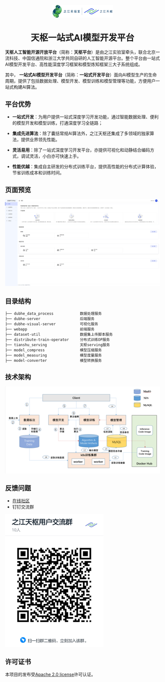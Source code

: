 <p align="center">
  <a href="http://tianshu.org.cn">
    <img width="200" src="./imgs/logo4.png">
  </a>
</p>

<h1 align="center">天枢一站式AI模型开发平台</h1>

**天枢人工智能开源开放平台**（简称：**天枢平台**）是由之江实验室牵头，联合北京一流科技、中国信通院和浙江大学共同自研的人工智能开源平台。整个平台由一站式AI模型开发平台、高性能深度学习框架和模型炼知框架三大子系统组成。

其中， **一站式AI模型开发平台**（简称：**一站式开发平台**）面向AI模型生产的生命周期，提供了包括数据处理、模型开发、模型训练和模型管理等功能，方便用户一站式构建AI算法。

## 平台优势

* **一站式开发**：为用户提供一站式深度学习开发功能，通过智能数据处理、便利的模型开发和模型训练，打通深度学习全链路；

* **集成先进算法**：除了囊括常规AI算法外，之江天枢还集成了多领域的独家算法，提供业界领先性能。

* **灵活易用**：除了一站式深度学习开发平台，亦提供可视化和动静结合编码方式，调试灵活，小白亦可快速上手。

* **性能优越**：集成自主研发的分布式训练平台，提供高性能的分布式计算体验，节省训练成本和训练时间。

## 页面预览
![概览](imgs/dubhe_web_dashboard.png "概览")


## 目录结构
```
├── dubhe_data_process            数据处理服务
├── dubhe-server                  后端服务 
├── dubhe-visual-server           可视化服务 
├── webapp                        前端服务 
├── dataset-util                  数据集上传脚本服务
├── distribute-train-operator     分布式训练OP服务
├── tianshu_serving               天枢serving服务
├── model_compress                模型压缩服务
├── model_measuring               模型度量服务
├── model-converter               模型转换服务
```

## 技术架构
![技术架构](imgs/tech-arc.jpg "技术架构")

## 反馈问题

- [在线社区](http://www.aiiaos.cn/index.php?s=/forum/index/forum/id/45.html)
- 钉钉交流群

<img src="./imgs/dingtalk.jpg" width="320" />


## 许可证书
本项目的发布受[Apache 2.0 license](./LICENSE)许可认证。
